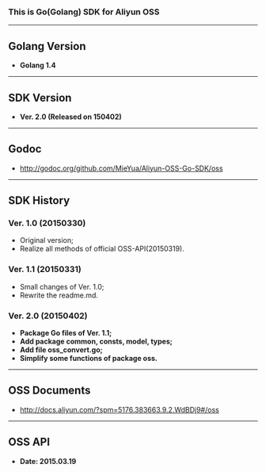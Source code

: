 ### This is Go(Golang) SDK for Aliyun OSS ###
---

## Golang Version ##
* <strong>Golang 1.4</strong>

---

## SDK Version ##
* <strong>Ver. 2.0 (Released on 150402)</strong>

---

## Godoc ##
* <http://godoc.org/github.com/MieYua/Aliyun-OSS-Go-SDK/oss>  

---

## SDK History ##
### Ver. 1.0 (20150330) ###
* Original version;
* Realize all methods of official OSS-API(20150319).

### Ver. 1.1 (20150331) ###
* Small changes of Ver. 1.0;  
* Rewrite the readme.md.

### Ver. 2.0 (20150402)
* <strong>Package Go files of Ver. 1.1;</strong>  
* <strong>Add package common, consts, model, types;</strong>  
* <strong>Add file oss_convert.go;</strong>  
* <strong>Simplify some functions of package oss.</strong>

---

## OSS Documents ##
* <http://docs.aliyun.com/?spm=5176.383663.9.2.WdBDj9#/oss>  

---

## OSS API ##
* <strong>Date: 2015.03.19</strong>
